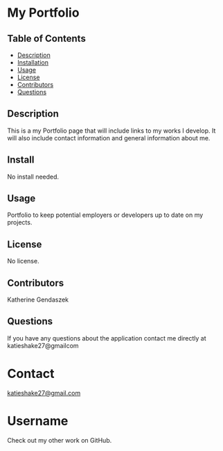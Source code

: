 # My Portfolio #
  ## Table of Contents
* [Description](#description)
* [Installation](#installation)
* [Usage](#usage)
* [License](#license)
* [Contributors](#contributors)
* [Questions](#questions)
## Description
This is a my Portfolio page that will include links to my works I develop. It will also include contact information and general information about me.
## Install
No install needed.
## Usage
Portfolio to keep potential employers or developers up to date on my projects.
## License
No license.
## Contributors
Katherine Gendaszek
## Questions
If you have any questions about the application contact me directly at katieshake27@gmailcom
# Contact
katieshake27@gmail.com
# Username
Check out my other work on GitHub.